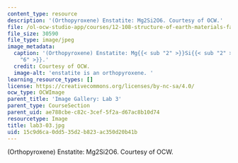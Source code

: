 ```yaml
---
content_type: resource
description: '(Orthopyroxene) Enstatite: Mg2Si2O6. Courtesy of OCW.'
file: /ol-ocw-studio-app/courses/12-108-structure-of-earth-materials-fall-2004/15c9d6ca0dd535d2b823ac350d20b41b_lab3-03.jpg
file_size: 30590
file_type: image/jpeg
image_metadata:
  caption: '(Orthopyroxene) Enstatite: Mg{{< sub "2" >}}Si{{< sub "2" >}}O{{< sub
    "6" >}}.'
  credit: Courtesy of OCW.
  image-alt: 'enstatite is an orthopyroxene. '
learning_resource_types: []
license: https://creativecommons.org/licenses/by-nc-sa/4.0/
ocw_type: OCWImage
parent_title: 'Image Gallery: Lab 3'
parent_type: CourseSection
parent_uid: ae788cbe-c82c-3cef-5f2a-d67ac8b10d74
resourcetype: Image
title: lab3-03.jpg
uid: 15c9d6ca-0dd5-35d2-b823-ac350d20b41b
---
```

(Orthopyroxene) Enstatite: Mg2Si2O6. Courtesy of OCW.